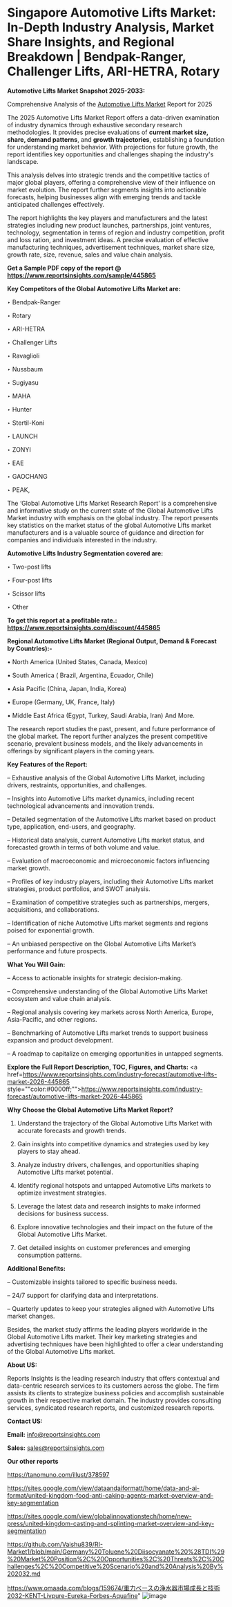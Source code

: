 # Singapore Automotive Lifts Market: In-Depth Industry Analysis, Market Share Insights, and Regional Breakdown | Bendpak-Ranger, Challenger Lifts, ARI-HETRA, Rotary

<strong>Automotive Lifts Market Snapshot 2025-2033:</strong>

Comprehensive Analysis of the <a href=https://www.reportsinsights.com/sample/445865>Automotive Lifts Market</a> Report for 2025

The 2025 Automotive Lifts Market Report offers a data-driven examination of industry dynamics through exhaustive secondary research methodologies. It provides precise evaluations of <strong>current market size, share, demand patterns</strong>, and <strong>growth trajectories</strong>, establishing a foundation for understanding market behavior. With projections for future growth, the report identifies key opportunities and challenges shaping the industry's landscape.

This analysis delves into strategic trends and the competitive tactics of major global players, offering a comprehensive view of their influence on market evolution. The report further segments insights into actionable forecasts, helping businesses align with emerging trends and tackle anticipated challenges effectively.

The report highlights the key players and manufacturers and the latest strategies including new product launches, partnerships, joint ventures, technology, segmentation in terms of region and industry competition, profit and loss ration, and investment ideas. A precise evaluation of effective manufacturing techniques, advertisement techniques, market share size, growth rate, size, revenue, sales and value chain analysis.

<strong>Get a Sample PDF copy of the report @ <a href=https://www.reportsinsights.com/sample/445865 style=color:#0000ff;>https://www.reportsinsights.com/sample/445865</a></strong>

<strong>Key Competitors of the Global Automotive Lifts Market are:</strong>

‣ Bendpak-Ranger

‣ Rotary

‣ ARI-HETRA

‣ Challenger Lifts

‣ Ravaglioli

‣ Nussbaum

‣ Sugiyasu

‣ MAHA

‣ Hunter

‣ Stertil-Koni

‣ LAUNCH

‣ ZONYI

‣ EAE

‣ GAOCHANG

‣ PEAK,

The ‘Global Automotive Lifts Market Research Report’ is a comprehensive and informative study on the current state of the Global Automotive Lifts Market industry with emphasis on the global industry. The report presents key statistics on the market status of the global Automotive Lifts market manufacturers and is a valuable source of guidance and direction for companies and individuals interested in the industry.

<strong>Automotive Lifts Industry Segmentation covered are:</strong>

‣ Two-post lifts

‣ Four-post lifts

‣ Scissor lifts

‣ Other

<strong>To get this report at a profitable rate.: <a href=https://www.reportsinsights.com/discount/445865 style=color:#0000ff;>https://www.reportsinsights.com/discount/445865</a></strong>

<strong>Regional Automotive Lifts Market (Regional Output, Demand &amp; Forecast by Countries):-</strong>

• North America (United States, Canada, Mexico)

• South America ( Brazil, Argentina, Ecuador, Chile)

• Asia Pacific (China, Japan, India, Korea)

• Europe (Germany, UK, France, Italy)

• Middle East Africa (Egypt, Turkey, Saudi Arabia, Iran) And More.

The research report studies the past, present, and future performance of the global market. The report further analyzes the present competitive scenario, prevalent business models, and the likely advancements in offerings by significant players in the coming years.

<strong>Key Features of the Report:</strong>

– Exhaustive analysis of the Global Automotive Lifts Market, including drivers, restraints, opportunities, and challenges.

– Insights into Automotive Lifts market dynamics, including recent technological advancements and innovation trends.

– Detailed segmentation of the Automotive Lifts market based on product type, application, end-users, and geography.

– Historical data analysis, current Automotive Lifts market status, and forecasted growth in terms of both volume and value.

– Evaluation of macroeconomic and microeconomic factors influencing market growth.

– Profiles of key industry players, including their Automotive Lifts market strategies, product portfolios, and SWOT analysis.

– Examination of competitive strategies such as partnerships, mergers, acquisitions, and collaborations.

– Identification of niche Automotive Lifts market segments and regions poised for exponential growth.

– An unbiased perspective on the Global Automotive Lifts Market’s performance and future prospects.

<strong>What You Will Gain:</strong>

– Access to actionable insights for strategic decision-making.

– Comprehensive understanding of the Global Automotive Lifts Market ecosystem and value chain analysis.

– Regional analysis covering key markets across North America, Europe, Asia-Pacific, and other regions.

– Benchmarking of Automotive Lifts market trends to support business expansion and product development.

– A roadmap to capitalize on emerging opportunities in untapped segments.

<strong>Explore the Full Report Description, TOC, Figures, and Charts:</strong>
<a href=https://www.reportsinsights.com/industry-forecast/automotive-lifts-market-2026-445865 style=""color:#0000ff;"">https://www.reportsinsights.com/industry-forecast/automotive-lifts-market-2026-445865</a>

<strong>Why Choose the Global Automotive Lifts Market Report?</strong>

1. Understand the trajectory of the Global Automotive Lifts Market with accurate forecasts and growth trends.

2. Gain insights into competitive dynamics and strategies used by key players to stay ahead.

3. Analyze industry drivers, challenges, and opportunities shaping Automotive Lifts market potential.

4. Identify regional hotspots and untapped Automotive Lifts markets to optimize investment strategies.

5. Leverage the latest data and research insights to make informed decisions for business success.

6. Explore innovative technologies and their impact on the future of the Global Automotive Lifts Market.

7. Get detailed insights on customer preferences and emerging consumption patterns.

<strong>Additional Benefits:</strong>

– Customizable insights tailored to specific business needs.

– 24/7 support for clarifying data and interpretations.

– Quarterly updates to keep your strategies aligned with Automotive Lifts market changes.

Besides, the market study affirms the leading players worldwide in the Global Automotive Lifts market. Their key marketing strategies and advertising techniques have been highlighted to offer a clear understanding of the Global Automotive Lifts market.

<strong><strong>About US</strong>:</strong>

Reports Insights is the leading research industry that offers contextual and data-centric research services to its customers across the globe. The firm assists its clients to strategize business policies and accomplish sustainable growth in their respective market domain. The industry provides consulting services, syndicated research reports, and customized research reports.

<strong>Contact US:</strong>

<p class=><b>Email:</b> <a href=mailto:info@reportsinsights.com>info@reportsinsights.com</a></p>
<p class=><b>Sales:</b> <a href=mailto:sales@reportsinsights.com>sales@reportsinsights.com</a></p>

<strong>Our other reports</strong>

<a href=https://tanomuno.com/illust/378597>https://tanomuno.com/illust/378597</a>

<a href=https://sites.google.com/view/dataandaiformatt/home/data-and-ai-format/united-kingdom-food-anti-caking-agents-market-overview-and-key-segmentation>https://sites.google.com/view/dataandaiformatt/home/data-and-ai-format/united-kingdom-food-anti-caking-agents-market-overview-and-key-segmentation</a>

<a href=https://sites.google.com/view/globalinnovationstech/home/new-press/united-kingdom-casting-and-splinting-market-overview-and-key-segmentation>https://sites.google.com/view/globalinnovationstech/home/new-press/united-kingdom-casting-and-splinting-market-overview-and-key-segmentation</a>

<a href=https://github.com/Vaishu839/RI-Market1/blob/main/Germany%20Toluene%20Diisocyanate%20%28TDI%29%20Market%20Position%2C%20Opportunities%2C%20Threats%2C%20Challenges%2C%20Competitive%20Scenario%20and%20Analysis%20By%202032.md>https://github.com/Vaishu839/RI-Market1/blob/main/Germany%20Toluene%20Diisocyanate%20%28TDI%29%20Market%20Position%2C%20Opportunities%2C%20Threats%2C%20Challenges%2C%20Competitive%20Scenario%20and%20Analysis%20By%202032.md</a>

<a href=https://www.omaada.com/blogs/159674/重力ベースの浄水器市場成長と技術2032-KENT-Livpure-Eureka-Forbes-Aquafine>https://www.omaada.com/blogs/159674/重力ベースの浄水器市場成長と技術2032-KENT-Livpure-Eureka-Forbes-Aquafine</a>"
![image](https://github.com/user-attachments/assets/68dd6422-7888-47fe-9449-5ecd050cef98)
